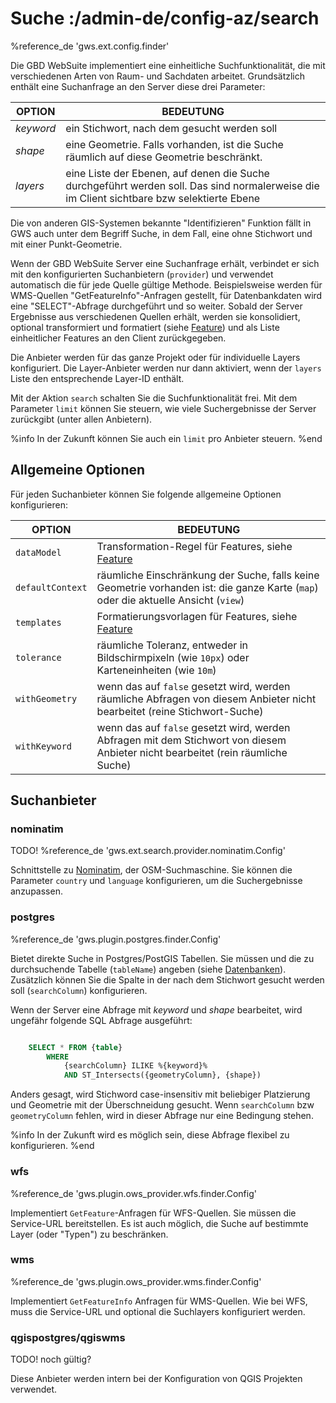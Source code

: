 # Suche :/admin-de/config-az/search

%reference_de 'gws.ext.config.finder'

Die GBD WebSuite implementiert eine einheitliche Suchfunktionalität, die mit verschiedenen Arten von Raum- und Sachdaten arbeitet. Grundsätzlich enthält eine Suchanfrage an den Server diese drei Parameter:

| OPTION | BEDEUTUNG |
|---|---|
| *keyword* | ein Stichwort, nach dem gesucht werden soll |
| *shape* | eine Geometrie. Falls vorhanden, ist die Suche räumlich auf diese Geometrie beschränkt. |
| *layers* | eine Liste der Ebenen, auf denen die Suche durchgeführt werden soll. Das sind normalerweise die im Client sichtbare bzw selektierte Ebene |


Die von anderen GIS-Systemen bekannte "Identifizieren" Funktion fällt in GWS auch unter dem Begriff Suche, in dem Fall, eine ohne Stichwort und mit einer Punkt-Geometrie.

Wenn der GBD WebSuite Server eine Suchanfrage erhält, verbindet er sich mit den konfigurierten Suchanbietern (``provider``) und verwendet automatisch die für jede Quelle gültige Methode. Beispielsweise werden für WMS-Quellen "GetFeatureInfo"-Anfragen gestellt, für Datenbankdaten wird eine "SELECT"-Abfrage durchgeführt und so weiter. Sobald der Server Ergebnisse aus verschiedenen Quellen erhält, werden sie konsolidiert, optional transformiert und formatiert (siehe [Feature](/admin-de/config-az/feature)) und als Liste einheitlicher Features an den Client zurückgegeben.

Die Anbieter werden für das ganze Projekt oder für individuelle Layers konfiguriert. Die Layer-Anbieter werden nur dann aktiviert, wenn der ``layers`` Liste den entsprechende Layer-ID enthält.

Mit der Aktion ``search`` schalten Sie die Suchfunktionalität frei. Mit dem Parameter ``limit`` können Sie steuern, wie viele Suchergebnisse der Server zurückgibt (unter allen Anbietern).

%info
 In der Zukunft können Sie auch ein ``limit`` pro Anbieter steuern.
%end

## Allgemeine Optionen

Für jeden Suchanbieter können Sie folgende allgemeine Optionen konfigurieren:

| OPTION | BEDEUTUNG |
|---|---|
| ``dataModel`` | Transformation-Regel für Features, siehe [Feature](/admin-de/config-az/feature) |
| ``defaultContext`` |  räumliche Einschränkung der Suche, falls keine Geometrie vorhanden ist: die ganze Karte (``map``) oder die aktuelle Ansicht (``view``) |
| ``templates`` | Formatierungsvorlagen für Features, siehe [Feature](/admin-de/config-az/feature) |
| ``tolerance`` | räumliche Toleranz, entweder in Bildschirmpixeln (wie ``10px``) oder Karteneinheiten (wie ``10m``) |
| ``withGeometry`` |  wenn das auf ``false`` gesetzt wird, werden räumliche Abfragen von diesem Anbieter nicht bearbeitet (reine Stichwort-Suche) |
| ``withKeyword`` |  wenn das auf ``false`` gesetzt wird, werden Abfragen mit dem Stichwort von diesem Anbieter nicht bearbeitet (rein räumliche Suche) |

## Suchanbieter

### nominatim

TODO! %reference_de 'gws.ext.search.provider.nominatim.Config'

Schnittstelle zu [Nominatim](https://nominatim.openstreetmap.org/), der OSM-Suchmaschine. Sie können die Parameter ``country`` und ``language`` konfigurieren, um die Suchergebnisse anzupassen.

### postgres

%reference_de 'gws.plugin.postgres.finder.Config'

Bietet direkte Suche in Postgres/PostGIS Tabellen. Sie müssen und die zu durchsuchende Tabelle (``tableName``) angeben (siehe [Datenbanken](/admin-de/config-az/database)). Zusätzlich können Sie die Spalte in der nach dem Stichwort gesucht werden soll (``searchColumn``) konfigurieren.

Wenn der Server eine Abfrage mit *keyword* und *shape* bearbeitet, wird ungefähr folgende SQL Abfrage ausgeführt:

```sql

    SELECT * FROM {table}
        WHERE
            {searchColumn} ILIKE %{keyword}%
            AND ST_Intersects({geometryColumn}, {shape})
```

Anders gesagt, wird Stichword case-insensitiv mit beliebiger Platzierung und Geometrie mit der Überschneidung gesucht. Wenn ``searchColumn`` bzw ``geometryColumn`` fehlen, wird in dieser Abfrage nur eine Bedingung stehen.

%info
 In der Zukunft wird es möglich sein, diese Abfrage flexibel zu konfigurieren.
%end

### wfs

%reference_de 'gws.plugin.ows_provider.wfs.finder.Config'

Implementiert ``GetFeature``-Anfragen für WFS-Quellen. Sie müssen die Service-URL bereitstellen. Es ist auch möglich, die Suche auf bestimmte Layer (oder "Typen") zu beschränken.

### wms

%reference_de 'gws.plugin.ows_provider.wms.finder.Config'

Implementiert ``GetFeatureInfo`` Anfragen für WMS-Quellen. Wie bei WFS, muss die Service-URL und optional die Suchlayers konfiguriert werden.

### qgispostgres/qgiswms

TODO! noch gültig?

Diese Anbieter werden intern bei der Konfiguration von QGIS Projekten verwendet.
